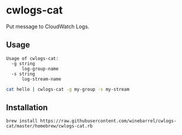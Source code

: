 # cwlogs-cat

Put message to CloudWatch Logs.

## Usage

```
Usage of cwlogs-cat:
  -g string
      log-group-name
  -s string
      log-stream-name
```

```sh
cat hello | cwlogs-cat -g my-group -s my-stream
```

## Installation

```
brew install https://raw.githubusercontent.com/winebarrel/cwlogs-cat/master/homebrew/cwlogs-cat.rb
```
